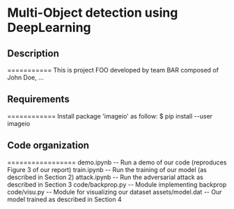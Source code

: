 # Multi-Object detection using DeepLearning

## Description
===========
This is project FOO developed by team BAR composed of John Doe, ...
## Requirements
============
Install package 'imageio' as follow:
$ pip install --user imageio
## Code organization
=================
demo.ipynb -- Run a demo of our code (reproduces Figure 3 of our report)
train.ipynb -- Run the training of our model (as described in Section 2)
attack.ipynb -- Run the adversarial attack as described in Section 3
code/backprop.py -- Module implementing backprop
code/visu.py -- Module for visualizing our dataset
assets/model.dat -- Our model trained as described in Section 4

